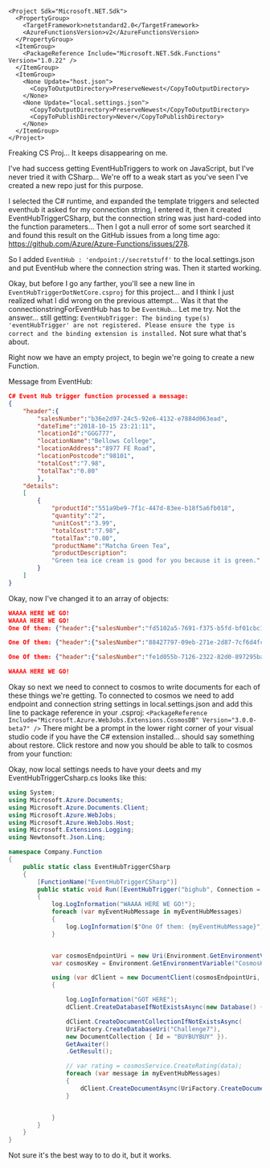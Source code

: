 ```

<Project Sdk="Microsoft.NET.Sdk">
  <PropertyGroup>
    <TargetFramework>netstandard2.0</TargetFramework>
    <AzureFunctionsVersion>v2</AzureFunctionsVersion>
  </PropertyGroup>
  <ItemGroup>
    <PackageReference Include="Microsoft.NET.Sdk.Functions" Version="1.0.22" />
  </ItemGroup>
  <ItemGroup>
    <None Update="host.json">
      <CopyToOutputDirectory>PreserveNewest</CopyToOutputDirectory>
    </None>
    <None Update="local.settings.json">
      <CopyToOutputDirectory>PreserveNewest</CopyToOutputDirectory>
      <CopyToPublishDirectory>Never</CopyToPublishDirectory>
    </None>
  </ItemGroup>
</Project>

```

Freaking CS Proj...
It keeps disappearing on me. 

I've had success getting EventHubTriggers to work on JavaScript, but I've never tried it with CSharp... We're off to a weak start as you've seen I've created a new repo just for this purpose.

I selected the C# runtime, and expanded the template triggers and selected eventhub it asked for my connection string, I entered it, then it created EventHubTriggerCSharp, but the connection string was just hard-coded into the function parameters... Then I got a null error of some sort searched it and found this result on the GitHub issues from a long time ago: https://github.com/Azure/Azure-Functions/issues/278. 

So I added `EventHub : 'endpoint://secretstuff'` to the local.settings.json and put EventHub where the connection string was. Then it started working. 

Okay, but before I go any farther, you'll see a new line in `EventHubTriggerDotNetCore.csproj` for this project... and I think I just realized what I did wrong on the previous attempt... Was it that the connectionstringForEventHub has to be `EventHub`... Let me try. 
Not the answer... still getting: `EventHubTrigger: The binding type(s) 'eventHubTrigger' are not registered. Please ensure the type is correct and the binding extension is installed.` 
Not sure what that's about. 



Right now we have an empty project, to begin we're going to create a new Function. 


Message from EventHub: 

```json
C# Event Hub trigger function processed a message: 
{
    "header":{
        "salesNumber":"b36e2d97-24c5-92e6-4132-e7884d063ead",
        "dateTime":"2018-10-15 23:21:11",
        "locationId":"GGG777",
        "locationName":"Bellows College",
        "locationAddress":"8977 FE Road",
        "locationPostcode":"98101",
        "totalCost":"7.98",
        "totalTax":"0.80"
        },
    "details": 
    [
        {
            "productId":"551a9be9-7f1c-447d-83ee-b18f5a6fb018",
            "quantity":"2",
            "unitCost":"3.99",
            "totalCost":"7.98",
            "totalTax":"0.80",
            "productName":"Matcha Green Tea",
            "productDescription":
            "Green tea ice cream is good for you because it is green."
        }         
    ]
}
```

Okay, now I've changed it to an array of objects: 

```JSON
WAAAA HERE WE GO!
WAAAA HERE WE GO!
One Of them: {"header":{"salesNumber":"fd5102a5-7691-f375-b5fd-bf01cbc1ea5c","dateTime":"2018-10-17 05:54:07","locationId":"GGG777","locationName":"Bellows College","locationAddress":"8977 FE Road","locationPostcode":"98101","totalCost":"8.99","totalTax":"0.90"},"details":[{"productId":"65ab124a-9b2c-4294-a52d-18839364ef15","quantity":"1","unitCost":"8.99","totalCost":"8.99","totalTax":"0.90","productName":"Durian Durian","productDescription":"Smells suspect but tastes... also suspect."}]}

One Of them: {"header":{"salesNumber":"88427797-09eb-271e-2d87-7cf6d4fc0a66","dateTime":"2018-10-17 11:41:15","locationId":"JJJ000","locationName":"Liberty's Delightful Sinful Bakery & Cafe","locationAddress":"441 36th Street","locationPostcode":"98133","totalCost":"23.95","totalTax":"2.40"},"details":[{"productId":"e4e7068e-500e-4a00-8be4-630d4594735b","quantity":"1","unitCost":"3.99","totalCost":"3.99","totalTax":"0.40","productName":"It's Grape!","productDescription":"Unraisinably good ice cream."},{"productId":"e94d85bc-7bd0-44f3-854e-d8cd70348b63","quantity":"4","unitCost":"4.99","totalCost":"19.96","totalTax":"2.00","productName":"Just Peachy","productDescription":"Your taste buds and this ice cream were made for peach other."}]}

One Of them: {"header":{"salesNumber":"fe1d055b-7126-2322-82d0-897295ba854f","dateTime":"2018-10-17 07:03:37","locationId":"FFF666","locationName":"Alpine Ski House","locationAddress":"10 Scott Road","locationPostcode":"98133","totalCost":"7.98","totalTax":"0.80"},"details":[{"productId":"551a9be9-7f1c-447d-83ee-b18f5a6fb018","quantity":"2","unitCost":"3.99","totalCost":"7.98","totalTax":"0.80","productName":"Matcha Green Tea","productDescription":"Green tea ice cream is good for you because it is green."}]}

WAAAA HERE WE GO!
```

Okay so next we need to connect to cosmos to write documents for each of these things we're getting. 
To connected to cosmos we need to add endpoint and connection string settings in local.settings.json and add this line to package reference in your .csproj: 
` <PackageReference Include="Microsoft.Azure.WebJobs.Extensions.CosmosDB" Version="3.0.0-beta7" /> ` 
There might be a prompt in the lower right corner of your visual studio code if you have the C# extension installed... should say something about restore. 
Click restore and now you should be able to talk to cosmos from your function: 

Okay, now local settings needs to have your deets and my EventHubTriggerCsharp.cs looks like this: 

```csharp
using System;
using Microsoft.Azure.Documents;
using Microsoft.Azure.Documents.Client;
using Microsoft.Azure.WebJobs;
using Microsoft.Azure.WebJobs.Host;
using Microsoft.Extensions.Logging;
using Newtonsoft.Json.Linq;

namespace Company.Function
{
    public static class EventHubTriggerCSharp
    {
        [FunctionName("EventHubTriggerCSharp")]
        public static void Run([EventHubTrigger("bighub", Connection = "EventHub")]JObject[] myEventHubMessages, ILogger log)
        {
            log.LogInformation("WAAAA HERE WE GO!");
            foreach (var myEventHubMessage in myEventHubMessages)
            {
                log.LogInformation($"One Of them: {myEventHubMessage}");
            }


            var cosmosEndpointUri = new Uri(Environment.GetEnvironmentVariable("CosmosEndpoint", EnvironmentVariableTarget.Process));
            var cosmosKey = Environment.GetEnvironmentVariable("CosmosKey", EnvironmentVariableTarget.Process);

            using (var dClient = new DocumentClient(cosmosEndpointUri, cosmosKey))
            {

                log.LogInformation("GOT HERE");
                dClient.CreateDatabaseIfNotExistsAsync(new Database() { Id = "Challenge7" }).GetAwaiter().GetResult();

                dClient.CreateDocumentCollectionIfNotExistsAsync(
                UriFactory.CreateDatabaseUri("Challenge7"),
                new DocumentCollection { Id = "BUYBUYBUY" }).
                GetAwaiter()
                .GetResult();

                // var rating = cosmosService.CreateRating(data);
                foreach (var message in myEventHubMessages)
                {
                    dClient.CreateDocumentAsync(UriFactory.CreateDocumentCollectionUri("Challenge7", "BUYBUYBUY"), message).GetAwaiter().GetResult();
                }


            }
        }
    }
}
```

Not sure it's the best way to to do it, but it works. 

